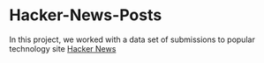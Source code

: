 # Hacker-News-Posts

In this project, we worked with a data set of submissions to popular technology site [Hacker News](https://news.ycombinator.com/)

